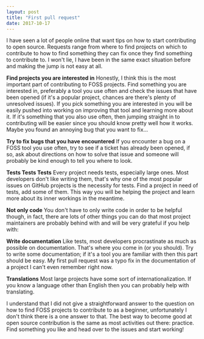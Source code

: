 ```yaml
---
layout: post
title: "First pull request"
date: 2017-10-17
---
```


I have seen a lot of people online that want tips on how to start contributing
to open source. Requests range from where to find projects on which to
contribute to how to find something they can fix once they find something to
contribute to. I won't lie, I have been in the same exact situation before and
making the jump is not easy at all.

**Find projects you are interested in**
Honestly, I think this is the most important part of contributing to FOSS
projects. Find something you are interested in, preferably a tool you use often
and check the issues that have been opened (if it's a popular project, chances
are there's plenty of unresolved issues). If you pick something you are
interested in you will be easily pushed into working on improving that tool and
learning more about it. If it's something that you also use often, then jumping
straight in to contributing will be easier since you should know pretty well how
it works. Maybe you found an annoying bug that you want to fix...

**Try to fix bugs that you have encountered**
If you encounter a bug on a FOSS tool you use often, try to see if a ticket has
already been opened, if so, ask about directions on how to solve that issue and
someone will probably be kind enough to tell you where to look.

**Tests Tests Tests**
Every project needs tests, especially large ones. Most developers don't like
writing them, that's why one of the most popular issues on GitHub projects is
the necessity for tests. Find a project in need of tests, add some of them.
This way you will be helping the project and learn more about its inner
workings in the meantime.

**Not only code**
You don't have to only write code in order to be helpful though, in fact, there
are lots of other things you can do that most project maintainers are probably
behind with and will be very grateful if you help with:

**Write documentation**
Like tests, most developers procrastinate as much as possible on documentation.
That's where you come in (or you should). Try to write some documentation; if
it's a tool you are familiar with then this part should be easy. My first pull
request was a typo fix in the documentation of a project I can't even remember
right now. 

**Translations**
Most large projects have some sort of internationalization. If you know a
language other than English then you can probably help with translating.

I understand that I did not give a straightforward answer to the question on how
to find FOSS projects to contribute to as a beginner, unfortunately I don't
think there is a one answer to that. The best way to become good at
open source contribution is the same as most activities out there: practice.
Find something you like and head over to the issues and start working!
